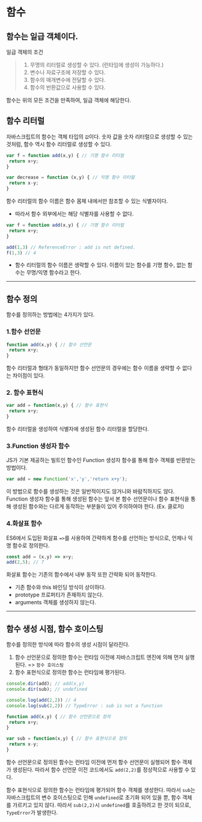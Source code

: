 # 함수

## 함수는 일급 객체이다.
 일급 객체의 조건
> 1. 무명의 리터럴로 생성할 수 있다. (런타임에 생성이 가능하다.)
> 2. 변수나 자료구조에 저장할 수 있다.
> 3. 함수의 매개변수에 전달할 수 있다.
> 4. 함수의 반환값으로 사용할 수 있다.

함수는 위의 모든 조건을 만족하여, 일급 객체에 해당한다.

## 함수 리터럴

자바스크립트의 함수는 객체 타입의 `값`이다. 
숫자 값을 숫자 리터럴으로 생성할 수 있는 것처럼, 함수 역시 함수 리터럴로 생성할 수 있다.

```javascript
var f = function add(x,y) { // 기명 함수 리터럴
 return x+y;
}

var decrease = function (x,y) { // 익명 함수 리터럴
 return x-y;
}
```

함수 리터럴의 함수 이름은 함수 몸체 내에서만 참조할 수 있는 식별자이다.
- 따라서 함수 외부에서는 해당 식별자를 사용할 수 없다.
```js
var f = function add(x,y) { // 기명 함수 리터럴
 return x+y;
}

add(1,3) // ReferenceError : add is not defined.
f(1,3) // 4
```
- 함수 리터럴의 함수 이름은 생략할 수 있다. 이름이 있는 함수를 기명 함수, 없는 함수는 무명/익명 함수라고 한다.

---

## 함수 정의

함수를 정의하는 방법에는 4가지가 있다.

### 1.함수 선언문
```javascript
function add(x,y) { // 함수 선언문
 return x+y;
}
```
함수 리터럴과 형태가 동일하지만 함수 선언문의 경우에는 함수 이름을 생략할 수 없다는 차이점이 있다.

### 2. 함수 표현식
```js
var add = function(x,y) { // 함수 표현식
 return x+y;
}
```
함수 리터럴을 생성하여 식별자에 생성된 함수 리터럴을 할당한다.

### 3.Function 생성자 함수
JS가 기본 제공하는 빌트인 함수인 Function 생성자 함수를 통해 함수 객체를 반환받는 방법이다.
```js
var add = new Function('x','y','return x+y'); 
```
이 방법으로 함수를 생성하는 것은 일반적이지도 않거니와 바람직하지도 않다.
Function 생성자 함수를 통해 생성된 함수는 앞서 본 함수 선언문이나 함수 표현식을 통해 생성된 함수와는 다르게 동작하는 부분들이 있어 주의하여야 한다. (Ex. 클로저)

### 4.화살표 함수
ES6에서 도입된 화살표 `=>`를 사용하여 간략하게 함수를 선언하는 방식으로, 언제나 익명 함수로 정의한다.
```js
const add = (x,y) => x+y;
add(2,5); // 7
```
화살표 함수는 기존의 함수에서 내부 동작 또한 간략화 되어 동작한다.
- 기존 함수와 this 바인딩 방식이 상이하다.
- prototype 프로퍼티가 존재하지 않는다.
- arguments 객체를 생성하지 않는다.

---

## 함수 생성 시점, 함수 호이스팅

함수를 정의한 방식에 따라 함수의 생성 시점이 달라진다.

1. 함수 선언문으로 정의한 함수는 런타임 이전에 자바스크립트 엔진에 의해 먼저 실행된다. => `함수 호이스팅`
2. 함수 표현식으로 정의한 함수는 런타임에 평가된다.

```js
console.dir(add); // add(x,y)
console.dir(sub); // undefined

console.log(add(2,2)) // 4
console.log(sub(2,2)) // TypeError : sub is not a function

function add(x,y) { // 함수 선언문으로 정의
 return x+y;
}

var sub = function(x,y) { // 함수 표현식으로 정의
 return x-y;
}
```

함수 선언문으로 정의된 함수는 런타임 이전에 먼저 함수 선언문이 실행되어 함수 객체가 생성된다.
따라서 함수 선언문 이전 코드에서도 `add(2,2)`를 정상적으로 사용할 수 있다.

함수 표현식으로 정의한 함수는 런타임에 평가되어 함수 객체를 생성한다.
따라서 `sub`는 자바스크립트의 변수 호이스팅으로 인해 `undefined`로 초기화 되어 있을 뿐, 함수 객체를 가르키고 있지 않다.
따라서 `sub(2,2)`시 `undefined`를 호출하려고 한 것이 되므로, `TypeError`가 발생한다.


